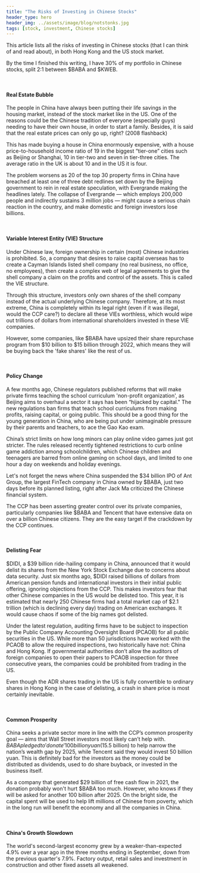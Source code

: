 ```yaml
---
title: "The Risks of Investing in Chinese Stocks"
header_type: hero
header_img: ../assets/image/blog/notstonks.jpg
tags: [stock, investment, Chinese stocks]
---
```



This article lists all the risks of investing in Chinese stocks (that I can think of and read about), in both Hong Kong and the US stock market.

By the time I finished this writing, I have 30% of my portfolio in Chinese stocks, split 2:1 between $BABA and $KWEB.

<br>

#### Real Estate Bubble

The people in China have always been putting their life savings in the housing market, instead of the stock market like in the US. One of the reasons could be the Chinese tradition of everyone (especially guys) needing to have their own house, in order to start a family. Besides, it is said that the real estate prices can only go up, right? (2008 flashback)

This has made buying a house in China enormously expensive, with a house price-to-household income ratio of 19 in the biggest “tier-one” cities such as Beijing or Shanghai, 10 in tier-two and seven in tier-three cities. The average ratio in the UK is about 10 and in the US it is four.

The problem worsens as 20 of the top 30 property firms in China have breached at least one of three debt redlines set down by the Beijing government to rein in real estate speculation, with Evergrande making the headlines lately. The collapse of Evergrande — which employs 200,000 people and indirectly sustains 3 million jobs — might cause a serious chain reaction in the country, and make domestic and foreign investors lose billions.

<br>

#### Variable Interest Entity (VIE) Structure

Under Chinese law, foreign ownership in certain (most) Chinese industries is prohibited. So, a company that desires to raise capital overseas has to create a Cayman Islands listed shell company (no real business, no office, no employees), then create a complex web of legal agreements to give the shell company a claim on the profits and control of the assets. This is called the VIE structure.

Through this structure, investors only own shares of the shell company instead of the actual underlying Chinese company. Therefore, at its most extreme, China is completely within its legal right (even if it was illegal, would the CCP care?) to declare all these VIEs worthless, which would wipe out trillions of dollars from international shareholders invested in these VIE companies. 

However, some companies, like $BABA have upsized their share repurchase program from $10 billion to $15 billion through 2022, which means they will be buying back the 'fake shares' like the rest of us. 

<br>

#### Policy Change
A few months ago, Chinese regulators published reforms that will make private firms teaching the school curriculum 'non-profit organization', as Beijing aims to overhaul a sector it says has been “hijacked by capital." The new regulations ban firms that teach school curriculums from making profits, raising capital, or going public. This should be a good thing for the young generation in China, who are being put under unimaginable pressure by their parents and teachers, to ace the Gao Kao exam.

China’s strict limits on how long minors can play online video games just got stricter. The rules released recently tightened restrictions to curb online game addiction among schoolchildren, which Chinese children and teenagers are barred from online gaming on school days, and limited to one hour a day on weekends and holiday evenings.

Let's not forget the news where China suspended the $34 billion IPO of Ant Group, the largest FinTech company in China owned by $BABA, just two days before its planned listing, right after Jack Ma criticized the Chinese financial system. 

The CCP has been asserting greater control over its private companies, particularly companies like $BABA and Tencent that have extensive data on over a billion Chinese citizens. They are the easy target if the crackdown by the CCP continues.

<br>

#### Delisting Fear

$DIDI, a $39 billion ride-hailing company in China, announced that it would delist its shares from the New York Stock Exchange due to concerns about data security. Just six months ago, $DIDI raised billions of dollars from American pension funds and international investors in their initial public offering, ignoring objections from the CCP. This makes investors fear that other Chinese companies in the US would be delisted too. This year, it is estimated that nearly 250 Chinese firms had a total market cap of $2.1 trillion (which is declining every day) trading on American exchanges. It would cause chaos if some of the big names got delisted. 

Under the latest regulation, auditing firms have to be subject to inspection by the Public Company Accounting Oversight Board (PCAOB) for all public securities in the US. While more than 50 jurisdictions have worked with the PCAOB to allow the required inspections, two historically have not: China and Hong Kong. If governmental authorities don’t allow the auditors of foreign companies to open their papers to PCAOB inspection for three consecutive years, the companies could be prohibited from trading in the US.

Even though the ADR shares trading in the US is fully convertible to ordinary shares in Hong Kong in the case of delisting, a crash in share price is most certainly inevitable.

<br>

#### Common Prosperity

China seeks a private sector more in line with the CCP’s common prosperity goal — aims that Wall Street investors most likely can’t help with. $BABA pledged to 'donate' 100 billion yuan ($15.5 billion) to help narrow the nation’s wealth gap by 2025, while Tencent said they would invest 50 billion yuan. This is definitely bad for the investors as the money could be distributed as dividends, used to do share buyback, or invested in the business itself. 

As a company that generated $29 billion of free cash flow in 2021, the donation probably won't hurt $BABA too much. However, who knows if they will be asked for another 100 billion after 2025. On the bright side, the capital spent will be used to help lift millions of Chinese from poverty, which in the long run will benefit the economy and all the companies in China.

<br>

#### China's Growth Slowdown

The world's second-largest economy grew by a weaker-than-expected 4.9% over a year ago in the three months ending in September, down from the previous quarter's 7.9%. Factory output, retail sales and investment in construction and other fixed assets all weakened.



